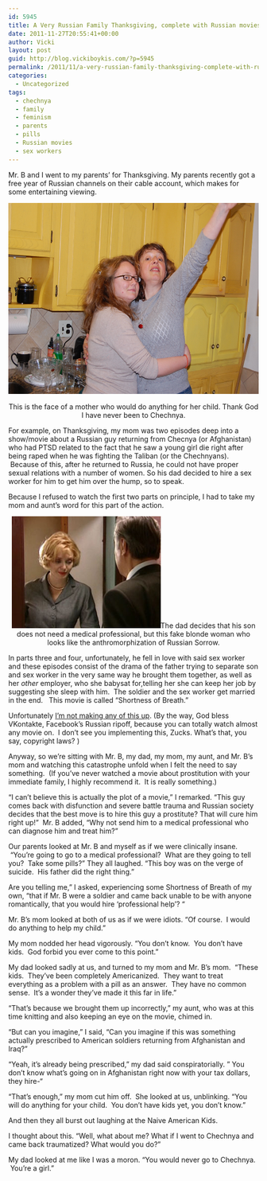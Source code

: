 ```yaml
---
id: 5945
title: A Very Russian Family Thanksgiving, complete with Russian movies.
date: 2011-11-27T20:55:41+00:00
author: Vicki
layout: post
guid: http://blog.vickiboykis.com/?p=5945
permalink: /2011/11/a-very-russian-family-thanksgiving-complete-with-russian-movies/
categories:
  - Uncategorized
tags:
  - chechnya
  - family
  - feminism
  - parents
  - pills
  - Russian movies
  - sex workers
---
```

Mr. B and I went to my parents&#8217; for Thanksgiving. My parents recently got a free year of Russian channels on their cable account, which makes for some entertaining viewing.

<p style="text-align: center;">
  <a href="https://raw.githubusercontent.com/veekaybee/wlb/gh-pages/assets/images/2011/11/DSC_0373.jpg"><img class="aligncenter" title="DSC_0373" src="https://raw.githubusercontent.com/veekaybee/wlb/gh-pages/assets/images/2011/11/DSC_0373.jpg" alt="" width="578" height="384" /></a>
</p>

<p style="text-align: center;">
  This is the face of a mother who would do anything for her child. Thank God I have never been to Chechnya.
</p>

<p style="text-align: left;">
  For example, on Thanksgiving, my mom was two episodes deep into a show/movie about a Russian guy returning from Checnya (or Afghanistan) who had PTSD related to the fact that he saw a young girl die right after being raped when he was fighting the Taliban (or the Chechnyans).  Because of this, after he returned to Russia, he could not have proper sexual relations with a number of women. So his dad decided to hire a sex worker for him to get him over the hump, so to speak.
</p>

<p style="text-align: left;">
  Because I refused to watch the first two parts on principle, I had to take my mom and aunt&#8217;s word for this part of the action.
</p>

<p style="text-align: center;">
  <a href="https://raw.githubusercontent.com/veekaybee/wlb/gh-pages/assets/images/2011/11/pWfIl6TwkkEBWnDZtCk_dg.jpg"><img class="aligncenter size-full wp-image-5948" title="pWfIl6TwkkEBWnDZtCk_dg" src="https://raw.githubusercontent.com/veekaybee/wlb/gh-pages/assets/images/2011/11/pWfIl6TwkkEBWnDZtCk_dg.jpg" alt="" width="300" height="225" /></a>The dad decides that his son does not need a medical professional, but this fake blonde woman who looks like the anthromorphization of Russian Sorrow.
</p>

<p style="text-align: left;">
  In parts three and four, unfortunately, he fell in love with said sex worker and these episodes consist of the drama of the father trying to separate son and sex worker in the very same way he brought them together, as well as her <em>other</em> employer, who she babysat for,telling her she can keep her job by suggesting she sleep with him.  The soldier and the sex worker get married in the end.   This movie is called &#8220;Shortness of Breath.&#8221;
</p>

<p style="text-align: left;">
  Unfortunately <a href="http://www.vidachok.com/2010/07/09/33555/" target="_blank">I&#8217;m not making any of this up</a>. (By the way, God bless VKontakte, Facebook&#8217;s Russian ripoff, because you can totally watch almost any movie on.  I don&#8217;t see you implementing this, Zucks. What&#8217;s that, you say, copyright laws? )
</p>

<p style="text-align: left;">
  Anyway, so we&#8217;re sitting with Mr. B, my dad, my mom, my aunt, and Mr. B&#8217;s mom and watching this catastrophe unfold when I felt the need to say something.  (If you&#8217;ve never watched a movie about prostitution with your immediate family, I highly recommend it.  It is really something.)
</p>

<p style="text-align: left;">
  &#8220;I can&#8217;t believe this is actually the plot of a movie,&#8221; I remarked. &#8220;This guy comes back with disfunction and severe battle trauma and Russian society decides that the best move is to hire this guy a prostitute? That will cure him right up!&#8221;  Mr. B added, &#8220;Why not send him to a medical professional who can diagnose him and treat him?&#8221;
</p>

<p style="text-align: left;">
  Our parents looked at Mr. B and myself as if we were clinically insane.  &#8220;You&#8217;re going to go to a medical professional?  What are they going to tell you?  Take some pills?&#8221; They all laughed. &#8220;This boy was on the verge of suicide.  His father did the right thing.&#8221;
</p>

<p style="text-align: left;">
  Are you telling me,&#8221; I asked, experiencing some Shortness of Breath of my own, &#8220;that if Mr. B were a soldier and came back unable to be with anyone romantically, that you would hire &#8216;professional help&#8217;? &#8220;
</p>

<p style="text-align: left;">
  Mr. B&#8217;s mom looked at both of us as if we were idiots. &#8220;Of course.  I would do anything to help my child.&#8221;
</p>

<p style="text-align: left;">
  My mom nodded her head vigorously. &#8220;You don&#8217;t know.  You don&#8217;t have kids.  God forbid you ever come to this point.&#8221;
</p>

<p style="text-align: left;">
  My dad looked sadly at us, and turned to my mom and Mr. B&#8217;s mom.  &#8220;These kids.  They&#8217;ve been completely Americanized.  They want to treat everything as a problem with a pill as an answer.  They have no common sense.  It&#8217;s a wonder they&#8217;ve made it this far in life.&#8221;
</p>

<p style="text-align: left;">
  &#8220;That&#8217;s because we brought them up incorrectly,&#8221; my aunt, who was at this time knitting and also keeping an eye on the movie, chimed in.
</p>

<p style="text-align: left;">
  &#8220;But can you imagine,&#8221; I said, &#8220;Can you imagine if this was something actually prescribed to American soldiers returning from Afghanistan and Iraq?&#8221;
</p>

<p style="text-align: left;">
  &#8220;Yeah, it&#8217;s already being prescribed,&#8221; my dad said conspiratorially. &#8221; You don&#8217;t know what&#8217;s going on in Afghanistan right now with your tax dollars, they hire-&#8220;
</p>

<p style="text-align: left;">
  &#8220;That&#8217;s enough,&#8221; my mom cut him off.  She looked at us, unblinking. &#8220;You will do anything for your child.  You don&#8217;t have kids yet, you don&#8217;t know.&#8221;
</p>

<p style="text-align: left;">
  And then they all burst out laughing at the Naive American Kids.
</p>

<p style="text-align: left;">
  I thought about this. &#8220;Well, what about me? What if I went to Chechnya and came back traumatized? What would you do?&#8221;
</p>

My dad looked at me like I was a moron. &#8220;You would never go to Chechnya.  You&#8217;re a girl.&#8221;